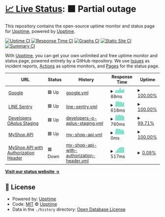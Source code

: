 # [📈 Live Status](https://upptime.github.io/upptime): <!--live status--> **🟧 Partial outage**

This repository contains the open-source uptime monitor and status page for [Upptime](https://upptime.js.org), powered by [Upptime](https://github.com/upptime/upptime).

[![Uptime CI](https://github.com/vichaos/upptime/workflows/Uptime%20CI/badge.svg)](https://github.com/vichaos/upptime/actions?query=workflow%3A%22Uptime+CI%22)
[![Response Time CI](https://github.com/vichaos/upptime/workflows/Response%20Time%20CI/badge.svg)](https://github.com/vichaos/upptime/actions?query=workflow%3A%22Response+Time+CI%22)
[![Graphs CI](https://github.com/vichaos/upptime/workflows/Graphs%20CI/badge.svg)](https://github.com/vichaos/upptime/actions?query=workflow%3A%22Graphs+CI%22)
[![Static Site CI](https://github.com/vichaos/upptime/workflows/Static%20Site%20CI/badge.svg)](https://github.com/vichaos/upptime/actions?query=workflow%3A%22Static+Site+CI%22)
[![Summary CI](https://github.com/vichaos/upptime/workflows/Summary%20CI/badge.svg)](https://github.com/vichaos/upptime/actions?query=workflow%3A%22Summary+CI%22)

With [Upptime](https://upptime.js.org), you can get your own unlimited and free uptime monitor and status page, powered entirely by a GitHub repository. We use [Issues](https://github.com/upptime/upptime/issues) as incident reports, [Actions](https://github.com/vichaos/upptime/actions) as uptime monitors, and [Pages](https://upptime.github.io/upptime) for the status page.

<!--start: status pages-->
<!-- This summary is generated by Upptime (https://github.com/upptime/upptime) -->
<!-- Do not edit this manually, your changes will be overwritten -->
<!-- prettier-ignore -->
| URL | Status | History | Response Time | Uptime |
| --- | ------ | ------- | ------------- | ------ |
| <img alt="" src="https://favicons.githubusercontent.com/www.google.com" height="13"> [Google](https://www.google.com) | 🟩 Up | [google.yml](https://github.com/vichaos/upptime-test/commits/HEAD/history/google.yml) | <details><summary><img alt="Response time graph" src="./graphs/google/response-time-week.png" height="20"> 88ms</summary><br><a href="https://vichaos.github.io/upptime-test/history/google"><img alt="Response time 90" src="https://img.shields.io/endpoint?url=https%3A%2F%2Fraw.githubusercontent.com%2Fvichaos%2Fupptime-test%2FHEAD%2Fapi%2Fgoogle%2Fresponse-time.json"></a><br><a href="https://vichaos.github.io/upptime-test/history/google"><img alt="24-hour response time 102" src="https://img.shields.io/endpoint?url=https%3A%2F%2Fraw.githubusercontent.com%2Fvichaos%2Fupptime-test%2FHEAD%2Fapi%2Fgoogle%2Fresponse-time-day.json"></a><br><a href="https://vichaos.github.io/upptime-test/history/google"><img alt="7-day response time 88" src="https://img.shields.io/endpoint?url=https%3A%2F%2Fraw.githubusercontent.com%2Fvichaos%2Fupptime-test%2FHEAD%2Fapi%2Fgoogle%2Fresponse-time-week.json"></a><br><a href="https://vichaos.github.io/upptime-test/history/google"><img alt="30-day response time 90" src="https://img.shields.io/endpoint?url=https%3A%2F%2Fraw.githubusercontent.com%2Fvichaos%2Fupptime-test%2FHEAD%2Fapi%2Fgoogle%2Fresponse-time-month.json"></a><br><a href="https://vichaos.github.io/upptime-test/history/google"><img alt="1-year response time 90" src="https://img.shields.io/endpoint?url=https%3A%2F%2Fraw.githubusercontent.com%2Fvichaos%2Fupptime-test%2FHEAD%2Fapi%2Fgoogle%2Fresponse-time-year.json"></a></details> | <details><summary><a href="https://vichaos.github.io/upptime-test/history/google">100.00%</a></summary><a href="https://vichaos.github.io/upptime-test/history/google"><img alt="All-time uptime 100.00%" src="https://img.shields.io/endpoint?url=https%3A%2F%2Fraw.githubusercontent.com%2Fvichaos%2Fupptime-test%2FHEAD%2Fapi%2Fgoogle%2Fuptime.json"></a><br><a href="https://vichaos.github.io/upptime-test/history/google"><img alt="24-hour uptime 100.00%" src="https://img.shields.io/endpoint?url=https%3A%2F%2Fraw.githubusercontent.com%2Fvichaos%2Fupptime-test%2FHEAD%2Fapi%2Fgoogle%2Fuptime-day.json"></a><br><a href="https://vichaos.github.io/upptime-test/history/google"><img alt="7-day uptime 100.00%" src="https://img.shields.io/endpoint?url=https%3A%2F%2Fraw.githubusercontent.com%2Fvichaos%2Fupptime-test%2FHEAD%2Fapi%2Fgoogle%2Fuptime-week.json"></a><br><a href="https://vichaos.github.io/upptime-test/history/google"><img alt="30-day uptime 100.00%" src="https://img.shields.io/endpoint?url=https%3A%2F%2Fraw.githubusercontent.com%2Fvichaos%2Fupptime-test%2FHEAD%2Fapi%2Fgoogle%2Fuptime-month.json"></a><br><a href="https://vichaos.github.io/upptime-test/history/google"><img alt="1-year uptime 100.00%" src="https://img.shields.io/endpoint?url=https%3A%2F%2Fraw.githubusercontent.com%2Fvichaos%2Fupptime-test%2FHEAD%2Fapi%2Fgoogle%2Fuptime-year.json"></a></details>
| <img alt="" src="https://favicons.githubusercontent.com/sentry9-th.line-apps.com" height="13"> [LINE Sentry](https://sentry9-th.line-apps.com/_health/) | 🟩 Up | [line-sentry.yml](https://github.com/vichaos/upptime-test/commits/HEAD/history/line-sentry.yml) | <details><summary><img alt="Response time graph" src="./graphs/line-sentry/response-time-week.png" height="20"> 618ms</summary><br><a href="https://vichaos.github.io/upptime-test/history/line-sentry"><img alt="Response time 617" src="https://img.shields.io/endpoint?url=https%3A%2F%2Fraw.githubusercontent.com%2Fvichaos%2Fupptime-test%2FHEAD%2Fapi%2Fline-sentry%2Fresponse-time.json"></a><br><a href="https://vichaos.github.io/upptime-test/history/line-sentry"><img alt="24-hour response time 549" src="https://img.shields.io/endpoint?url=https%3A%2F%2Fraw.githubusercontent.com%2Fvichaos%2Fupptime-test%2FHEAD%2Fapi%2Fline-sentry%2Fresponse-time-day.json"></a><br><a href="https://vichaos.github.io/upptime-test/history/line-sentry"><img alt="7-day response time 618" src="https://img.shields.io/endpoint?url=https%3A%2F%2Fraw.githubusercontent.com%2Fvichaos%2Fupptime-test%2FHEAD%2Fapi%2Fline-sentry%2Fresponse-time-week.json"></a><br><a href="https://vichaos.github.io/upptime-test/history/line-sentry"><img alt="30-day response time 617" src="https://img.shields.io/endpoint?url=https%3A%2F%2Fraw.githubusercontent.com%2Fvichaos%2Fupptime-test%2FHEAD%2Fapi%2Fline-sentry%2Fresponse-time-month.json"></a><br><a href="https://vichaos.github.io/upptime-test/history/line-sentry"><img alt="1-year response time 617" src="https://img.shields.io/endpoint?url=https%3A%2F%2Fraw.githubusercontent.com%2Fvichaos%2Fupptime-test%2FHEAD%2Fapi%2Fline-sentry%2Fresponse-time-year.json"></a></details> | <details><summary><a href="https://vichaos.github.io/upptime-test/history/line-sentry">100.00%</a></summary><a href="https://vichaos.github.io/upptime-test/history/line-sentry"><img alt="All-time uptime 100.00%" src="https://img.shields.io/endpoint?url=https%3A%2F%2Fraw.githubusercontent.com%2Fvichaos%2Fupptime-test%2FHEAD%2Fapi%2Fline-sentry%2Fuptime.json"></a><br><a href="https://vichaos.github.io/upptime-test/history/line-sentry"><img alt="24-hour uptime 100.00%" src="https://img.shields.io/endpoint?url=https%3A%2F%2Fraw.githubusercontent.com%2Fvichaos%2Fupptime-test%2FHEAD%2Fapi%2Fline-sentry%2Fuptime-day.json"></a><br><a href="https://vichaos.github.io/upptime-test/history/line-sentry"><img alt="7-day uptime 100.00%" src="https://img.shields.io/endpoint?url=https%3A%2F%2Fraw.githubusercontent.com%2Fvichaos%2Fupptime-test%2FHEAD%2Fapi%2Fline-sentry%2Fuptime-week.json"></a><br><a href="https://vichaos.github.io/upptime-test/history/line-sentry"><img alt="30-day uptime 100.00%" src="https://img.shields.io/endpoint?url=https%3A%2F%2Fraw.githubusercontent.com%2Fvichaos%2Fupptime-test%2FHEAD%2Fapi%2Fline-sentry%2Fuptime-month.json"></a><br><a href="https://vichaos.github.io/upptime-test/history/line-sentry"><img alt="1-year uptime 100.00%" src="https://img.shields.io/endpoint?url=https%3A%2F%2Fraw.githubusercontent.com%2Fvichaos%2Fupptime-test%2FHEAD%2Fapi%2Fline-sentry%2Fuptime-year.json"></a></details>
| <img alt="" src="https://favicons.githubusercontent.com/developers-oaplus-staging.line-rc.biz" height="13"> [Developers OAplus Staging](https://developers-oaplus-staging.line-rc.biz/) | 🟩 Up | [developers-o-aplus-staging.yml](https://github.com/vichaos/upptime-test/commits/HEAD/history/developers-o-aplus-staging.yml) | <details><summary><img alt="Response time graph" src="./graphs/developers-o-aplus-staging/response-time-week.png" height="20"> 760ms</summary><br><a href="https://vichaos.github.io/upptime-test/history/developers-o-aplus-staging"><img alt="Response time 763" src="https://img.shields.io/endpoint?url=https%3A%2F%2Fraw.githubusercontent.com%2Fvichaos%2Fupptime-test%2FHEAD%2Fapi%2Fdevelopers-o-aplus-staging%2Fresponse-time.json"></a><br><a href="https://vichaos.github.io/upptime-test/history/developers-o-aplus-staging"><img alt="24-hour response time 667" src="https://img.shields.io/endpoint?url=https%3A%2F%2Fraw.githubusercontent.com%2Fvichaos%2Fupptime-test%2FHEAD%2Fapi%2Fdevelopers-o-aplus-staging%2Fresponse-time-day.json"></a><br><a href="https://vichaos.github.io/upptime-test/history/developers-o-aplus-staging"><img alt="7-day response time 760" src="https://img.shields.io/endpoint?url=https%3A%2F%2Fraw.githubusercontent.com%2Fvichaos%2Fupptime-test%2FHEAD%2Fapi%2Fdevelopers-o-aplus-staging%2Fresponse-time-week.json"></a><br><a href="https://vichaos.github.io/upptime-test/history/developers-o-aplus-staging"><img alt="30-day response time 763" src="https://img.shields.io/endpoint?url=https%3A%2F%2Fraw.githubusercontent.com%2Fvichaos%2Fupptime-test%2FHEAD%2Fapi%2Fdevelopers-o-aplus-staging%2Fresponse-time-month.json"></a><br><a href="https://vichaos.github.io/upptime-test/history/developers-o-aplus-staging"><img alt="1-year response time 763" src="https://img.shields.io/endpoint?url=https%3A%2F%2Fraw.githubusercontent.com%2Fvichaos%2Fupptime-test%2FHEAD%2Fapi%2Fdevelopers-o-aplus-staging%2Fresponse-time-year.json"></a></details> | <details><summary><a href="https://vichaos.github.io/upptime-test/history/developers-o-aplus-staging">99.71%</a></summary><a href="https://vichaos.github.io/upptime-test/history/developers-o-aplus-staging"><img alt="All-time uptime 99.88%" src="https://img.shields.io/endpoint?url=https%3A%2F%2Fraw.githubusercontent.com%2Fvichaos%2Fupptime-test%2FHEAD%2Fapi%2Fdevelopers-o-aplus-staging%2Fuptime.json"></a><br><a href="https://vichaos.github.io/upptime-test/history/developers-o-aplus-staging"><img alt="24-hour uptime 100.00%" src="https://img.shields.io/endpoint?url=https%3A%2F%2Fraw.githubusercontent.com%2Fvichaos%2Fupptime-test%2FHEAD%2Fapi%2Fdevelopers-o-aplus-staging%2Fuptime-day.json"></a><br><a href="https://vichaos.github.io/upptime-test/history/developers-o-aplus-staging"><img alt="7-day uptime 99.71%" src="https://img.shields.io/endpoint?url=https%3A%2F%2Fraw.githubusercontent.com%2Fvichaos%2Fupptime-test%2FHEAD%2Fapi%2Fdevelopers-o-aplus-staging%2Fuptime-week.json"></a><br><a href="https://vichaos.github.io/upptime-test/history/developers-o-aplus-staging"><img alt="30-day uptime 99.88%" src="https://img.shields.io/endpoint?url=https%3A%2F%2Fraw.githubusercontent.com%2Fvichaos%2Fupptime-test%2FHEAD%2Fapi%2Fdevelopers-o-aplus-staging%2Fuptime-month.json"></a><br><a href="https://vichaos.github.io/upptime-test/history/developers-o-aplus-staging"><img alt="1-year uptime 99.88%" src="https://img.shields.io/endpoint?url=https%3A%2F%2Fraw.githubusercontent.com%2Fvichaos%2Fupptime-test%2FHEAD%2Fapi%2Fdevelopers-o-aplus-staging%2Fuptime-year.json"></a></details>
| <img alt="" src="https://favicons.githubusercontent.com/developers-oaplus.line.biz" height="13"> [MyShop API](https://developers-oaplus.line.biz/myshop/api/health) | 🟩 Up | [my-shop-api.yml](https://github.com/vichaos/upptime-test/commits/HEAD/history/my-shop-api.yml) | <details><summary><img alt="Response time graph" src="./graphs/my-shop-api/response-time-week.png" height="20"> 0ms</summary><br><a href="https://vichaos.github.io/upptime-test/history/my-shop-api"><img alt="Response time 0" src="https://img.shields.io/endpoint?url=https%3A%2F%2Fraw.githubusercontent.com%2Fvichaos%2Fupptime-test%2FHEAD%2Fapi%2Fmy-shop-api%2Fresponse-time.json"></a><br><a href="https://vichaos.github.io/upptime-test/history/my-shop-api"><img alt="24-hour response time 0" src="https://img.shields.io/endpoint?url=https%3A%2F%2Fraw.githubusercontent.com%2Fvichaos%2Fupptime-test%2FHEAD%2Fapi%2Fmy-shop-api%2Fresponse-time-day.json"></a><br><a href="https://vichaos.github.io/upptime-test/history/my-shop-api"><img alt="7-day response time 0" src="https://img.shields.io/endpoint?url=https%3A%2F%2Fraw.githubusercontent.com%2Fvichaos%2Fupptime-test%2FHEAD%2Fapi%2Fmy-shop-api%2Fresponse-time-week.json"></a><br><a href="https://vichaos.github.io/upptime-test/history/my-shop-api"><img alt="30-day response time 0" src="https://img.shields.io/endpoint?url=https%3A%2F%2Fraw.githubusercontent.com%2Fvichaos%2Fupptime-test%2FHEAD%2Fapi%2Fmy-shop-api%2Fresponse-time-month.json"></a><br><a href="https://vichaos.github.io/upptime-test/history/my-shop-api"><img alt="1-year response time 0" src="https://img.shields.io/endpoint?url=https%3A%2F%2Fraw.githubusercontent.com%2Fvichaos%2Fupptime-test%2FHEAD%2Fapi%2Fmy-shop-api%2Fresponse-time-year.json"></a></details> | <details><summary><a href="https://vichaos.github.io/upptime-test/history/my-shop-api">100.00%</a></summary><a href="https://vichaos.github.io/upptime-test/history/my-shop-api"><img alt="All-time uptime 100.00%" src="https://img.shields.io/endpoint?url=https%3A%2F%2Fraw.githubusercontent.com%2Fvichaos%2Fupptime-test%2FHEAD%2Fapi%2Fmy-shop-api%2Fuptime.json"></a><br><a href="https://vichaos.github.io/upptime-test/history/my-shop-api"><img alt="24-hour uptime 100.00%" src="https://img.shields.io/endpoint?url=https%3A%2F%2Fraw.githubusercontent.com%2Fvichaos%2Fupptime-test%2FHEAD%2Fapi%2Fmy-shop-api%2Fuptime-day.json"></a><br><a href="https://vichaos.github.io/upptime-test/history/my-shop-api"><img alt="7-day uptime 100.00%" src="https://img.shields.io/endpoint?url=https%3A%2F%2Fraw.githubusercontent.com%2Fvichaos%2Fupptime-test%2FHEAD%2Fapi%2Fmy-shop-api%2Fuptime-week.json"></a><br><a href="https://vichaos.github.io/upptime-test/history/my-shop-api"><img alt="30-day uptime 100.00%" src="https://img.shields.io/endpoint?url=https%3A%2F%2Fraw.githubusercontent.com%2Fvichaos%2Fupptime-test%2FHEAD%2Fapi%2Fmy-shop-api%2Fuptime-month.json"></a><br><a href="https://vichaos.github.io/upptime-test/history/my-shop-api"><img alt="1-year uptime 100.00%" src="https://img.shields.io/endpoint?url=https%3A%2F%2Fraw.githubusercontent.com%2Fvichaos%2Fupptime-test%2FHEAD%2Fapi%2Fmy-shop-api%2Fuptime-year.json"></a></details>
| <img alt="" src="https://favicons.githubusercontent.com/developers-oaplus.line.biz" height="13"> [MyShop API with Authorization Header](https://developers-oaplus.line.biz/myshop/api/health) | 🟥 Down | [my-shop-api-with-authorization-header.yml](https://github.com/vichaos/upptime-test/commits/HEAD/history/my-shop-api-with-authorization-header.yml) | <details><summary><img alt="Response time graph" src="./graphs/my-shop-api-with-authorization-header/response-time-week.png" height="20"> 517ms</summary><br><a href="https://vichaos.github.io/upptime-test/history/my-shop-api-with-authorization-header"><img alt="Response time 517" src="https://img.shields.io/endpoint?url=https%3A%2F%2Fraw.githubusercontent.com%2Fvichaos%2Fupptime-test%2FHEAD%2Fapi%2Fmy-shop-api-with-authorization-header%2Fresponse-time.json"></a><br><a href="https://vichaos.github.io/upptime-test/history/my-shop-api-with-authorization-header"><img alt="24-hour response time 517" src="https://img.shields.io/endpoint?url=https%3A%2F%2Fraw.githubusercontent.com%2Fvichaos%2Fupptime-test%2FHEAD%2Fapi%2Fmy-shop-api-with-authorization-header%2Fresponse-time-day.json"></a><br><a href="https://vichaos.github.io/upptime-test/history/my-shop-api-with-authorization-header"><img alt="7-day response time 517" src="https://img.shields.io/endpoint?url=https%3A%2F%2Fraw.githubusercontent.com%2Fvichaos%2Fupptime-test%2FHEAD%2Fapi%2Fmy-shop-api-with-authorization-header%2Fresponse-time-week.json"></a><br><a href="https://vichaos.github.io/upptime-test/history/my-shop-api-with-authorization-header"><img alt="30-day response time 517" src="https://img.shields.io/endpoint?url=https%3A%2F%2Fraw.githubusercontent.com%2Fvichaos%2Fupptime-test%2FHEAD%2Fapi%2Fmy-shop-api-with-authorization-header%2Fresponse-time-month.json"></a><br><a href="https://vichaos.github.io/upptime-test/history/my-shop-api-with-authorization-header"><img alt="1-year response time 517" src="https://img.shields.io/endpoint?url=https%3A%2F%2Fraw.githubusercontent.com%2Fvichaos%2Fupptime-test%2FHEAD%2Fapi%2Fmy-shop-api-with-authorization-header%2Fresponse-time-year.json"></a></details> | <details><summary><a href="https://vichaos.github.io/upptime-test/history/my-shop-api-with-authorization-header">0.09%</a></summary><a href="https://vichaos.github.io/upptime-test/history/my-shop-api-with-authorization-header"><img alt="All-time uptime 0.09%" src="https://img.shields.io/endpoint?url=https%3A%2F%2Fraw.githubusercontent.com%2Fvichaos%2Fupptime-test%2FHEAD%2Fapi%2Fmy-shop-api-with-authorization-header%2Fuptime.json"></a><br><a href="https://vichaos.github.io/upptime-test/history/my-shop-api-with-authorization-header"><img alt="24-hour uptime 0.09%" src="https://img.shields.io/endpoint?url=https%3A%2F%2Fraw.githubusercontent.com%2Fvichaos%2Fupptime-test%2FHEAD%2Fapi%2Fmy-shop-api-with-authorization-header%2Fuptime-day.json"></a><br><a href="https://vichaos.github.io/upptime-test/history/my-shop-api-with-authorization-header"><img alt="7-day uptime 0.09%" src="https://img.shields.io/endpoint?url=https%3A%2F%2Fraw.githubusercontent.com%2Fvichaos%2Fupptime-test%2FHEAD%2Fapi%2Fmy-shop-api-with-authorization-header%2Fuptime-week.json"></a><br><a href="https://vichaos.github.io/upptime-test/history/my-shop-api-with-authorization-header"><img alt="30-day uptime 0.09%" src="https://img.shields.io/endpoint?url=https%3A%2F%2Fraw.githubusercontent.com%2Fvichaos%2Fupptime-test%2FHEAD%2Fapi%2Fmy-shop-api-with-authorization-header%2Fuptime-month.json"></a><br><a href="https://vichaos.github.io/upptime-test/history/my-shop-api-with-authorization-header"><img alt="1-year uptime 0.09%" src="https://img.shields.io/endpoint?url=https%3A%2F%2Fraw.githubusercontent.com%2Fvichaos%2Fupptime-test%2FHEAD%2Fapi%2Fmy-shop-api-with-authorization-header%2Fuptime-year.json"></a></details>

<!--end: status pages-->

[**Visit our status website →**](https://upptime.github.io/upptime)

## 📄 License

- Powered by: [Upptime](https://github.com/upptime/upptime)
- Code: [MIT](./LICENSE) © [Upptime](https://upptime.js.org)
- Data in the `./history` directory: [Open Database License](https://opendatacommons.org/licenses/odbl/1-0/)
